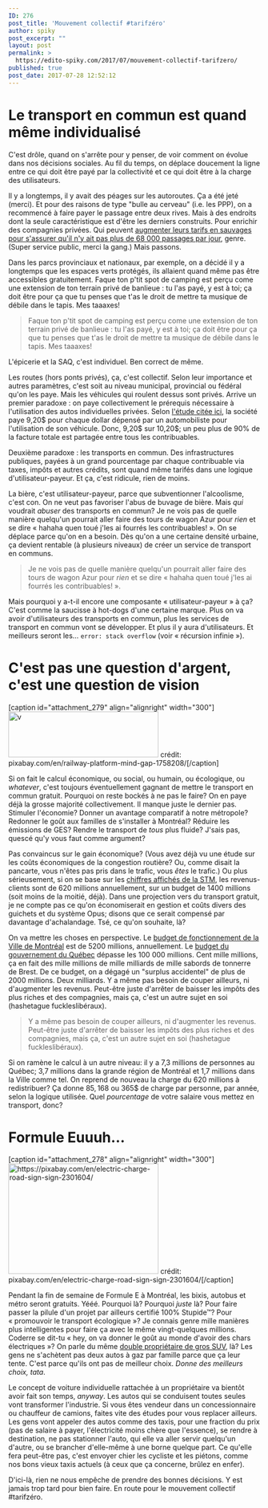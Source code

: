 ```yaml
---
ID: 276
post_title: 'Mouvement collectif #tarifzéro'
author: spiky
post_excerpt: ""
layout: post
permalink: >
  https://edito-spiky.com/2017/07/mouvement-collectif-tarifzero/
published: true
post_date: 2017-07-28 12:52:12
---
```

<h1>Le transport en commun est quand même individualisé</h1>
C'est drôle, quand on s'arrête pour y penser, de voir comment on évolue dans nos décisions sociales. Au fil du temps, on déplace doucement la ligne entre ce qui doit être payé par la collectivité et ce qui doit être à la charge des utilisateurs.

Il y a longtemps, il y avait des péages sur les autoroutes. Ça a été jeté (merci). Et pour des raisons de type "bulle au cerveau" (i.e. les PPP), on a recommencé à faire payer le passage entre deux rives. Mais à des endroits dont la seule caractéristique est d'être les derniers construits. Pour enrichir des compagnies privées. Qui peuvent [augmenter leurs tarifs en sauvages pour s'assurer qu'il n'y ait pas plus de 68 000 passages par jour](http://www.journaldemontreal.com/2015/04/29/hausse-salee-des-tarifs-du-pont-de-la25), genre. (Super service public, merci la gang.) Mais passons.

Dans les parcs provinciaux et nationaux, par exemple, on a décidé il y a longtemps que les espaces verts protégés, ils allaient quand même pas être accessibles gratuitement. Faque ton p'tit spot de camping est perçu come une extension de ton terrain privé de banlieue : tu l'as payé, y est à toi; ça doit être pour ça que tu penses que t'as le droit de mettre ta musique de débile dans le tapis. Mes taaaxes!

> Faque ton p'tit spot de camping est perçu come une extension de ton terrain privé de banlieue : tu l'as payé, y est à toi; ça doit être pour ça que tu penses que t'as le droit de mettre ta musique de débile dans le tapis. Mes taaaxes!

L'épicerie et la SAQ, c'est individuel. Ben correct de même.

Les routes (hors ponts privés), ça, c'est collectif. Selon leur importance et autres paramètres, c'est soit au niveau municipal, provincial ou fédéral qu'on les paye. Mais les véhicules qui roulent dessus sont privés. Arrive un premier paradoxe : on paye collectivement le prérequis nécessaire à l'utilisation des autos individuelles privées. Selon [l'étude citée ici](http://www.journaldequebec.com/2017/05/01/privilegier-lautomobile-coute-tres-cher-a-la-societe), la société paye 9,20$ pour chaque dollar dépensé par un automobiliste pour l'utilisation de son véhicule. Donc, 9,20$ sur 10,20$; un peu plus de 90% de la facture totale est partagée entre tous les contribuables.

Deuxième paradoxe : les transports en commun. Des infrastructures publiques, payées à un grand pourcentage par chaque contribuable via taxes, impôts et autres crédits, sont quand même tarifés dans une logique d'utilisateur-payeur. Et ça, c'est ridicule, rien de moins.

La bière, c'est utilisateur-payeur, parce que subventionner l'alcoolisme, c'est con. On ne veut pas favoriser l'abus de buvage de bière. Mais _qui_ voudrait _abuser_ des transports en commun? Je ne vois pas de quelle manière quelqu'un pourrait aller faire des tours de wagon Azur pour _rien_ et se dire « hahaha quen toué j'les ai fourrés les contribuables! ». On se déplace parce qu'on en a besoin. Dès qu'on a une certaine densité urbaine, ça devient rentable (à plusieurs niveaux) de créer un service de transport en communs.

> Je ne vois pas de quelle manière quelqu'un pourrait aller faire des tours de wagon Azur pour _rien_ et se dire « hahaha quen toué j'les ai fourrés les contribuables! ».

Mais pourquoi y a-t-il encore une composante « utilisateur-payeur » à ça? C'est comme la saucisse à hot-dogs d'une certaine marque. Plus on va avoir d'utilisateurs des transports en commun, plus les services de transport en commun vont se développer. Et plus il y aura d'utilisateurs. Et meilleurs seront les… `error: stack overflow` (voir « récursion infinie »).
<h1>C'est pas une question d'argent, c'est une question de vision</h1>
[caption id="attachment_279" align="alignright" width="300"]<img class="size-medium wp-image-279" src="https://edito-spiky.com/wp-content/uploads/2017/07/railway-1758208_1920-300x91.jpg" alt="v" width="300" height="91" /> crédit: pixabay.com/en/railway-platform-mind-gap-1758208/[/caption]

Si on fait le calcul économique, ou social, ou humain, ou écologique, ou _whatever_, c'est toujours éventuellement gagnant de mettre le transport en commun gratuit. Pourquoi on reste bockés à ne pas le faire? On en paye déjà la grosse majorité collectivement. Il manque juste le dernier pas. Stimuler l'économie? Donner un avantage comparatif à notre métropole? Redonner le goût aux familles de s'installer à Montréal? Réduire les émissions de GES? Rendre le transport de _tous_ plus fluide? J'sais pas, quescé qu'y vous faut comme argument?

Pas convaincus sur le gain économique? (Vous avez déjà vu une étude sur les coûts économiques de la congestion routière? Ou, comme disait la pancarte, vous n'êtes pas pris dans le trafic, vous _êtes_ le trafic.) Ou plus sérieusement, si on se base sur les [chiffres affichés de la STM](http://www.stm.info/sites/default/files/affairespubliques/Communiques/stm_rapport_annuel_2016_final.pdf), les revenus-clients sont de 620 millions annuellement, sur un budget de 1400 millions (soit moins de la moitié, déjà). Dans une projection vers du transport gratuit, je ne compte pas ce qu'on économiserait en gestion et coûts divers des guichets et du système Opus; disons que ce serait compensé par davantage d'achalandage. Tsé, ce qu'on souhaite, là?

On va mettre les choses en perspective. Le [budget de fonctionnement de la Ville de Montréal](http://ville.montreal.qc.ca/pls/portal/docs/page/service_fin_fr/media/documents/Budget2017_bref_fr.pdf) est de 5200 millions, annuellement. Le [budget du gouvernement du Québec](http://ville.montreal.qc.ca/pls/portal/docs/page/service_fin_fr/media/documents/Budget2017_bref_fr.pdf) dépasse les 100 000 millions. Cent mille millions, ça en fait des mille millions de mille milliards de mille sabords de tonnerre de Brest. De ce budget, on a dégagé un "surplus accidentel" de plus de 2000 millions. Deux milliards. Y a même pas besoin de couper ailleurs, ni d'augmenter les revenus. Peut-être juste d'arrêter de baisser les impôts des plus riches et des compagnies, mais ça, c'est un autre sujet en soi (hashetague fuckleslibéraux).

> Y a même pas besoin de couper ailleurs, ni d'augmenter les revenus. Peut-être juste d'arrêter de baisser les impôts des plus riches et des compagnies, mais ça, c'est un autre sujet en soi (hashetague fuckleslibéraux).

Si on ramène le calcul à un autre niveau: il y a 7,3 millions de personnes au Québec; 3,7 millions dans la grande région de Montréal et 1,7 millions dans la Ville comme tel. On reprend de nouveau la charge du 620 millions à redistribuer? Ça donne 85$, 168$ ou 365$ de charge par personne, par année, selon la logique utilisée. Quel _pourcentage_ de votre salaire vous mettez en transport, donc?

<h1>Formule Euuuh…</h1>
[caption id="attachment_278" align="alignright" width="300"]<img class="size-medium wp-image-278" src="https://edito-spiky.com/wp-content/uploads/2017/07/electric-charge-2301604_1920-300x220.jpg" alt="https://pixabay.com/en/electric-charge-road-sign-sign-2301604/" width="300" height="220" /> crédit: pixabay.com/en/electric-charge-road-sign-sign-2301604/[/caption]

Pendant la fin de semaine de Formule E à Montréal, les bixis, autobus et métro seront gratuits. Yééé. Pourquoi là? Pourquoi _juste_ là? Pour faire passer la pilule d'un projet par ailleurs certifié 100% Stupide™? Pour « promouvoir le transport écologique »? Je connais genre mille manières plus intelligentes pour faire ça avec le même vingt-quelques millions. Coderre se dit-tu « hey, on va donner le goût au monde d'avoir des chars électriques »? On parle du même [double propriétaire de gros SUV](http://www.lapresse.ca/actualites/montreal/201707/26/01-5119355-le-maire-coderre-possede-deux-vus-energivores.php), là? Les gens ne s'achètent pas deux autos à gaz par famille parce que ça leur tente. C'est parce qu'ils ont pas de meilleur choix. _Donne des meilleurs choix, tata_.

Le concept de voiture individuelle rattachée à un propriétaire va bientôt avoir fait son temps, _anyway_. Les autos qui se conduisent toutes seules vont transformer l'industrie. Si vous êtes vendeur dans un concessionnaire ou chauffeur de camions, faites vite des études pour vous replacer ailleurs. Les gens vont appeler des autos comme des taxis, pour une fraction du prix (pas de salaire à payer, l'électricité moins chère que l'essence), se rendre à destination, ne pas stationner l'auto, qui elle va aller servir quelqu'un d'autre, ou se brancher d'elle-même à une borne quelque part. Ce qu'elle fera peut-être pas, c'est envoyer chier les cycliste et les piétons, comme nos bons vieux taxis actuels (à ceux que ça concerne, brûlez en enfer).

D'ici-là, rien ne nous empêche de prendre des bonnes décisions. Y est jamais trop tard pour bien faire. En route pour le mouvement collectif #tarifzéro.